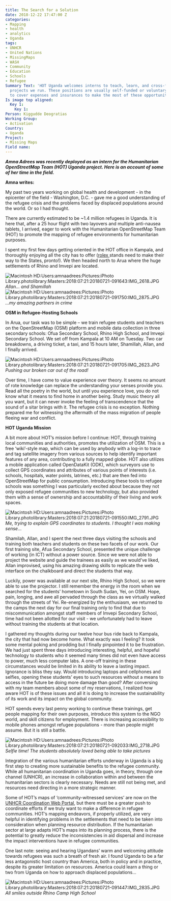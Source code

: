 ```yaml
---
title: The Search for a Solution
date: 2018-12-22 17:47:00 Z
categories:
- Mapping
- health
- analytics
- Uganda
tags:
- UNHCR
- United Nations
- MissingMaps
- WASH
- Community
- Education
- Schools
- Refugee
Summary Text: 'HOT Uganda welcomes interns to teach, learn, and cross-fertilize the
  projects we run. These positions are usually self-funded or voluntary, but HOT fund-raises
  to cover expenses and insurances to make the most of these opportunities. '
Is image top aligned:
  Key 1:
    Key 1: 
Person: Kiggudde Deogratias
Working Group:
- Activation
Country:
- Uganda
Project:
- Missing Maps
Field name: 
---
```


***Amna Adrees was recently deployed as an intern for the Humanitarian OpenStreetMap Team (HOT) Uganda project. Here is an account of some of her time in the field.***

**Amna writes:**

My past two years working on global health and development - in the epicenter of the field - Washington, D.C. - gave me a good understanding of the refugee crisis and the problems faced by displaced populations around the world. Or so I had thought.

There are currently estimated to be \~1.4 million refugees in Uganda. It is here that, after a 25 hour flight with two layovers and multiple anti-nausea tablets, I arrived, eager to work with the Humanitarian OpenStreetMap Team (HOT) to promote the mapping of refugee environments for humanitarian purposes.

I spent my first few days getting oriented in the HOT office in Kampala, and thoroughly enjoying all the city has to offer ([rolex ](https://en.wikipedia.org/wiki/Rolex_(food))stands need to make their way to the States, pronto!). We then headed north to Arua where the huge settlements of Rhino and Imvepi are located.

![Macintosh HD:Users:amnaadrees:Pictures:iPhoto Library.photolibrary:Masters:2018:07:21:20180721-091643:IMG_2618.JPG](https://lh6.googleusercontent.com/2Yzz8sI11VLYhRnrkNzvrHlQ5Cjs3THj-2S0OjITw8gKxta0TRzx164ZqaA_TsCaDk4BLDo_NkSusCs1EpDgMfFmddxUm8g1GEfzr1VyIoUgyJuw8oiTI3SnxVoK9AI2-V5ueupo)
*Allan... and Shamillah*![Macintosh HD:Users:amnaadrees:Pictures:iPhoto Library.photolibrary:Masters:2018:07:21:20180721-091750:IMG_2875.JPG](https://lh6.googleusercontent.com/Lgo4gZTZo6irNjlIburZrrRw5L3e48VDRFNHEOy5Siu93Ee_5gHBEu2AznIaXxt7IOu_XmoHK8iIpu8t6nO4Wc7vS7TfRC1ZwcAw58GiUaY3BylCM13cYJgBysSfw8ZNeNNEna6t)*...my amazing partners in crime*

**OSM in Refugee-Hosting Schools**

In Arua, our task was to be simple – we train refugee students and teachers on the OpenStreetMap (OSM) platform and mobile data collection in three secondary schools: Ofua Secondary School, Rhino High School, and Imvepi Secondary School. We set off from Kampala at 10 AM on Tuesday. Two car breakdowns, a driving ticket, a taxi, and 15 hours later, Shamillah, Allan, and I finally arrived.

![Macintosh HD:Users:amnaadrees:Pictures:iPhoto Library.photolibrary:Masters:2018:07:21:20180721-091705:IMG_2623.JPG](https://lh5.googleusercontent.com/DHyxc386iG-S0mEki-StNhZJO9aq8fjVm-TdQ1Yv1FH--45fnhk3vkh1J2QEiIFoSYOIR_Y_g1t_iW035z_GoOaVceFgoiKuND4wviZSBEpIhu7lMXyXEntSdgnVIHf_FHQ1OLiK)*Pushing our broken car out of the road!*

Over time, I have come to value experience over theory. It seems no amount of rote knowledge can replace the understanding your senses provide you. Read all the poetry in the world, but until you experience love, you do not know what it means to find home in another being. Study music theory all you want, but it can never invoke the feeling of transcendence that the sound of a sitar brings with it. The refugee crisis is no exception. Nothing prepared me for witnessing the aftermath of the mass migration of people fleeing war and conflict.

**HOT Uganda Mission**

A bit more about HOT’s mission before I continue: HOT, through training local communities and authorities, promotes the utilization of OSM. This is a free ‘wiki’-style map, which can be used by anybody with a log-in to trace and tag satellite imagery from various sources to help identify important features of any area, contributing to a fully mapped globe. HOT also utilizes a mobile application called OpenDataKit (ODK), which surveyors use to collect GPS coordinates and attributes of various points of interests (i.e. schools, hospitals, water points, latrines, etc.) that are then fed into OpenStreetMap for public consumption. Introducing these tools to refugee schools was something I was particularly excited about because they not only exposed refugee communities to new technology, but also provided them with a sense of ownership and accountability of their living and work spaces.

![Macintosh HD:Users:amnaadrees:Pictures:iPhoto Library.photolibrary:Masters:2018:07:21:20180721-091550:IMG_2791.JPG](https://lh5.googleusercontent.com/Pj14A2hVZ2sFncWVdIa_pQfldieqreVeM0e2f2NjUaZFyNA9RHjfdR8fJnho-gwchWuH1SR2hk1vRB18Ya2PZ9kStVKk1yp0-jL5f-nEc2VoO2EoZLAUZagBM20xYIMyJAw_tn1Q)*Me, trying to explain GPS coordinates to students. I thought I was making sense…*

Shamilah, Allan, and I spent the next three days visiting the schools and training both teachers and students on these two facets of our work. Our first training site, Afua Secondary School, presented the unique challenge of working (in ICT) without a power source. Since we were not able to project the website and guide the trainees as easily as we would’ve liked, Allan improvised, using his amazing drawing skills to replicate the web interface on the chalkboard and direct the students that way.

Luckily, power was available at our next site, Rhino High School, so we were able to use the projector. I still remember the energy in the room when we searched for the students’ hometown in South Sudan, Yei, on OSM. Hope, pain, longing, and awe all pervaded through the class as we virtually walked through the streets of Yei. Re-energized by the enthusiasm, we returned to the camps the next day for our final training only to find that due to miscommunication amongst staff members of Imvepi Secondary School, time had not been allotted for our visit - we unfortunately had to leave without training the students at that location.

I gathered my thoughts during our twelve hour bus ride back to Kampala, the city that had now become home. What exactly was I feeling? It took some mental poking and prodding but I finally pinpointed it to be frustration. We had just spent three days introducing interesting, helpful, and hopeful technology to students who it seemed many times did not even have access to power, much less computer labs. A one-off training in these circumstances would be limited in its ability to leave a lasting impact. Ignorance is bliss they say. Would introducing laptops and cellphones and selfies, opening these students’ eyes to such resources without a means to access in the future be doing more damage than good? After conversing with my team members about some of my reservations, I realized how aware HOT is of these issues and all it is doing to increase the sustainability of its work and its impact on the global community.

HOT spends every last penny working to continue these trainings, get people mapping for their own purposes, introduce this system to the NGO world, and skill citizens for employment. There is increasing accessibility to mobile phones amongst refugee populations - more than people might assume. But it is still a battle.

![Macintosh HD:Users:amnaadrees:Pictures:iPhoto Library.photolibrary:Masters:2018:07:21:20180721-092033:IMG_2718.JPG](https://lh4.googleusercontent.com/-dBuukOezT540AhcfE5QtBzYmxYS8ONRDjaw7ZykOcdY_ygJr4OY0J_8ogR8OaQPjqZuNMTEvEEJFbAcrYE1ZbLbQwdKowQIx74vdWqW0gsmd2kqruZin4oSgs21aZXGeGMbZ6ki)*Selfie time! The students absolutely loved being able to take pictures*

Integration of the various humanitarian efforts underway in Uganda is a big first step to creating more sustainable benefits to the refugee community. While all humanitarian coordination in Uganda goes, in theory, through one channel (UNHCR), an increase in collaboration within and between the humanitarian sectors is clearly necessary. Needs are still not being met, and resources need directing in a more strategic manner.

Some of HOT’s maps of ‘community-witnessed services’ are now on the [UNHCR Coordination Web Portal](https://ugandarefugees.org/en/country/uga), but there must be a greater push to coordinate efforts if we truly want to make a difference in refugee communities. HOT’s mapping endeavors, if properly utilized, are very helpful in identifying problems in the settlements that need to be taken into consideration when planning resource distribution. If the humanitarian sector at large adapts HOT’s maps into its planning process, there is the potential to greatly reduce the inconsistencies in aid dispersal and increase the impact interventions have in refugee communities.

One last note: seeing and hearing Ugandans’ warm and welcoming attitude towards refugees was such a breath of fresh air. I found Uganda to be a far less antagonistic host country than America, both in policy and in practice, despite its greater limitation on resources. America could learn a thing or two from Uganda on how to approach displaced populations…

![Macintosh HD:Users:amnaadrees:Pictures:iPhoto Library.photolibrary:Masters:2018:07:21:20180721-091447:IMG_2835.JPG](https://lh3.googleusercontent.com/cqm0DwhGDd1Ugwo-RFzNn1ySz4Hy0I2ab7Y0XY6nxoFYJtgpu6IYcZsYuKxyuYVmlY03TzCqkNj72Wt4yHaEeIYyfdpqljkkquhM6aUI8aI_eU_S-mVEhHpRTnnU1vH4M-0ZrshI)\
*All smiles outside Rhino Camp High School*